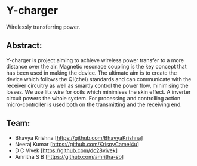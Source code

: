 # Y-charger
Wirelessly transferring power.
## Abstract:
Y-charger is project aiming to achieve wireless power transfer to a more distance over the air. Magnetic resonace coupling is the key concept that has been used in making the device. The ultimate aim is to create the device which follows the QI(chei) standards and can communicate with the receiver circuitry as well as smartly control the power flow, minimising the losses. We use litz wire for coils which minimises the skin effect. A inverter circuit powers the whole system. For processing and controlling action micro-controller is used both on the transmitting and the receiving end.

## Team:
-	Bhavya Krishna [https://github.com/BhavyaKrishna]
-	Neeraj Kumar [https://github.com/KrispyCamel4u]
-	D C Vivek [https://github.com/dc28vivek]
- Amritha S B [https://github.com/amritha-sb]
